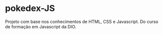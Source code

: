 # pokedex-JS
Projeto com base nos conhecimentos de HTML, CSS e Javascript. Do curso de formação em Javascript da DIO.
